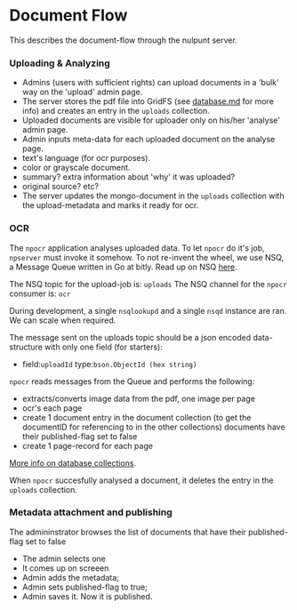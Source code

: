 Document Flow
============

This describes the document-flow through the nulpunt server.

### Uploading & Analyzing
- Admins (users with sufficient rights) can upload documents in a 'bulk' way on the 'upload' admin page.
- The server stores the pdf file into GridFS (see [database.md](database.md) for more info) and creates an entry in the `uploads` collection.
- Uploaded documents are visible for uploader only on his/her 'analyse' admin page.
- Admin inputs meta-data for each uploaded document on the analyse page.
 - text's language (for ocr purposes).
 - color or grayscale document.
 - summary? extra information about 'why' it was uploaded?
 - original source? etc?
- The server updates the mongo-document in the `uploads` collection with the upload-metadata and marks it ready for ocr.

### OCR
The `npocr` application analyses uploaded data. To let `npocr` do it's job, `npserver` must invoke it somehow. To not re-invent the wheel, we use NSQ, a Message Queue written in Go at bitly. Read up on NSQ [here](http://bitly.github.io/nsq/).

The NSQ topic for the upload-job is: `uploads`
The NSQ channel for the `npocr` consumer is: `ocr`

During development, a single `nsqlookupd` and a single `nsqd` instance are ran. We can scale when required.

The message sent on the uploads topic should be a json encoded data-structure with only one field (for starters):
- field:`uploadId` type:`bson.ObjectId (hex string)`

`npocr` reads messages from the Queue and performs the following:
- extracts/converts image data from the pdf, one image per page
- ocr's each page
- create 1 document entry in the document collection (to get the documentID for referencing to in the other collections) documents have their published-flag set to false
- create 1 page-record for each page

[More info on database collections](/notes/database.md).

When `npocr` succesfully analysed a document, it deletes the entry in the `uploads` collection.

### Metadata attachment and publishing
The admininstrator browses the list of documents that have their published-flag set to false
- The admin selects one
- It comes up on screeen
- Admin adds the metadata;
- Admin sets published-flag to true;
- Admin saves it. Now it is published.

